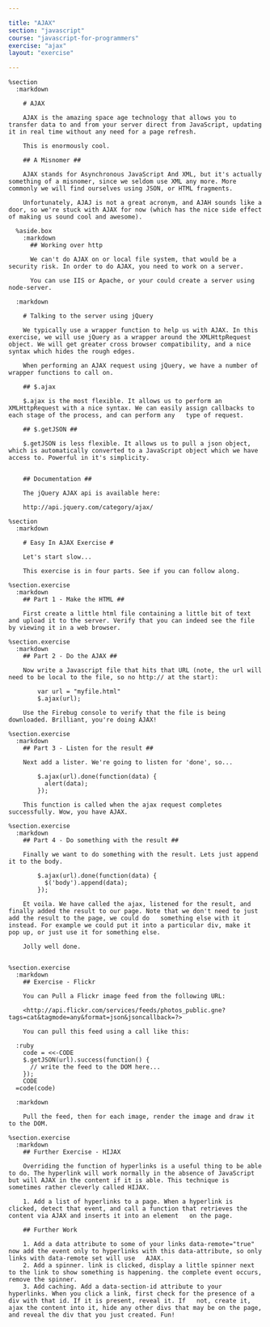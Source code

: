 ```yaml
---

title: "AJAX"
section: "javascript"
course: "javascript-for-programmers"
exercise: "ajax"
layout: "exercise"

---
```


    %section
      :markdown

        # AJAX

        AJAX is the amazing space age technology that allows you to transfer data to and from your server direct from JavaScript, updating it in real time without any need for a page refresh.

        This is enormously cool.

        ## A Misnomer ##

        AJAX stands for Asynchronous JavaScript And XML, but it's actually something of a misnomer, since we seldom use XML any more. More commonly we will find ourselves using JSON, or HTML fragments.

        Unfortunately, AJAJ is not a great acronym, and AJAH sounds like a door, so we're stuck with AJAX for now (which has the nice side effect of making us sound cool and awesome).

      %aside.box
        :markdown
          ## Working over http

          We can't do AJAX on or local file system, that would be a security risk. In order to do AJAX, you need to work on a server.

          You can use IIS or Apache, or your could create a server using node-server.

      :markdown

        # Talking to the server using jQuery

        We typically use a wrapper function to help us with AJAX. In this exercise, we will use jQuery as a wrapper around the XMLHttpRequest object. We will get greater cross browser compatibility, and a nice syntax which hides the rough edges.

        When performing an AJAX request using jQuery, we have a number of wrapper functions to call on.

        ## $.ajax

        $.ajax is the most flexible. It allows us to perform an XMLHttpRequest with a nice syntax. We can easily assign callbacks to each stage of the process, and can perform any   type of request.

        ## $.getJSON ##

        $.getJSON is less flexible. It allows us to pull a json object, which is automatically converted to a JavaScript object which we have access to. Powerful in it's simplicity.


        ## Documentation ##

        The jQuery AJAX api is available here:

        http://api.jquery.com/category/ajax/

    %section
      :markdown

        # Easy In AJAX Exercise #

        Let's start slow...

        This exercise is in four parts. See if you can follow along.

    %section.exercise
      :markdown
        ## Part 1 - Make the HTML ##

        First create a little html file containing a little bit of text and upload it to the server. Verify that you can indeed see the file by viewing it in a web browser.

    %section.exercise
      :markdown
        ## Part 2 - Do the AJAX ##

        Now write a Javascript file that hits that URL (note, the url will need to be local to the file, so no http:// at the start):

            var url = "myfile.html"
            $.ajax(url);

        Use the Firebug console to verify that the file is being downloaded. Brilliant, you're doing AJAX!

    %section.exercise
      :markdown
        ## Part 3 - Listen for the result ##

        Next add a lister. We're going to listen for 'done', so...

            $.ajax(url).done(function(data) {
              alert(data);
            });

        This function is called when the ajax request completes successfully. Wow, you have AJAX.

    %section.exercise
      :markdown
        ## Part 4 - Do something with the result ##

        Finally we want to do something with the result. Lets just append it to the body.

            $.ajax(url).done(function(data) {
              $('body').append(data);
            });

        Et voila. We have called the ajax, listened for the result, and finally added the result to our page. Note that we don't need to just add the result to the page, we could do   something else with it instead. For example we could put it into a particular div, make it pop up, or just use it for something else.

        Jolly well done.


    %section.exercise
      :markdown
        ## Exercise - Flickr

        You can Pull a Flickr image feed from the following URL:

        <http://api.flickr.com/services/feeds/photos_public.gne?tags=cat&tagmode=any&format=json&jsoncallback=?>

        You can pull this feed using a call like this:

      :ruby
        code = <<-CODE
        $.getJSON(url).success(function() {
          // write the feed to the DOM here...
        });
        CODE
      =code(code)

      :markdown

        Pull the feed, then for each image, render the image and draw it to the DOM.

    %section.exercise
      :markdown
        ## Further Exercise - HIJAX

        Overriding the function of hyperlinks is a useful thing to be able to do. The hyperlink will work normally in the absence of JavaScript but will AJAX in the content if it is able. This technique is sometimes rather cleverly called HIJAX.

        1. Add a list of hyperlinks to a page. When a hyperlink is clicked, detect that event, and call a function that retrieves the content via AJAX and inserts it into an element   on the page.

        ## Further Work

        1. Add a data attribute to some of your links data-remote="true" now add the event only to hyperlinks with this data-attribute, so only links with data-remote set will use   AJAX.
        2. Add a spinner. link is clicked, display a little spinner next to the link to show something is happening. the complete event occurs, remove the spinner.
        3. Add caching. Add a data-section-id attribute to your hyperlinks. When you click a link, first check for the presence of a div with that id. If it is present, reveal it. If   not, create it, ajax the content into it, hide any other divs that may be on the page, and reveal the div that you just created. Fun!
